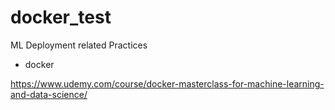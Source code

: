 # docker_test
ML Deployment related Practices

- docker

https://www.udemy.com/course/docker-masterclass-for-machine-learning-and-data-science/

